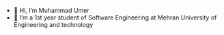 - 👋 Hi, I’m Muhammad Umer
- 👀 I’m a 1st year student of Software Engineering at Mehran University of Engineering and technology

<!---
MRICECOLD2/MRICECOLD2 is a ✨ special ✨ repository because its `README.md` (this file) appears on your GitHub profile.
You can click the Preview link to take a look at your changes.
--->
